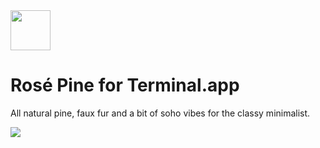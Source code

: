 <img src="https://github.com/rose-pine/rose-pine-theme/blob/master/assets/icon.png" width="64" />

# Rosé Pine for Terminal.app

All natural pine, faux fur and a bit of soho vibes for the classy minimalist.

[![](https://img.shields.io/badge/Rosé%20Pine%20Theme-191724)](https://github.com/rose-pine/rose-pine-theme)
